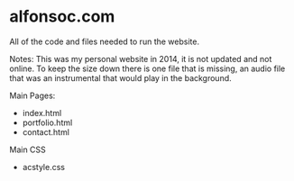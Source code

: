 # alfonsoc.com
All of the code and files needed to run the website.

Notes:
This was my personal website in 2014, it is not updated and not online. To keep the size down there is one file that is missing, an audio file that was an instrumental that would play in the background.

Main Pages:
- index.html
- portfolio.html
- contact.html

Main CSS
- acstyle.css
